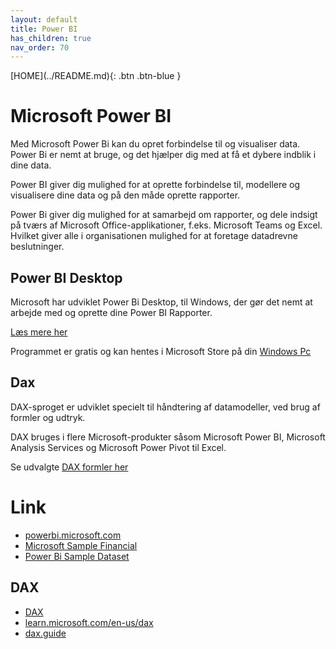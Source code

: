 ```yaml
---
layout: default
title: Power BI
has_children: true
nav_order: 70
---
```


<span class="fs-1">
[HOME](../README.md){: .btn .btn-blue }
</span>

# Microsoft Power BI
Med Microsoft Power Bi kan du opret forbindelse til og visualiser data. Power Bi er nemt at bruge, og det hjælper dig med at få et dybere indblik i dine data.

Power BI giver dig mulighed for at oprette forbindelse til, modellere og visualisere dine data og på den måde oprette rapporter. 

Power Bi giver dig mulighed for at samarbejd om rapporter, og dele indsigt på tværs af Microsoft Office-applikationer, f.eks. Microsoft Teams og Excel. Hvilket giver alle i organisationen mulighed for at foretage datadrevne beslutninger.

## Power BI Desktop
Microsoft har udviklet Power Bi Desktop, til Windows, der gør det nemt at arbejde med og oprette dine Power BI Rapporter.

[Læs mere her](https://powerbi.microsoft.com/en-us/desktop/)

Programmet er gratis og kan hentes i Microsoft Store på din [Windows Pc](https://aka.ms/pbidesktopstore)

## Dax
DAX-sproget er udviklet specielt til håndtering af datamodeller, ved brug af formler og udtryk. 

DAX bruges i flere Microsoft-produkter såsom Microsoft Power BI, Microsoft Analysis Services og Microsoft Power Pivot til Excel.

Se udvalgte [DAX formler her](./dax.md)

# Link
- [powerbi.microsoft.com](https://powerbi.microsoft.com/da-dk/)
- [Microsoft Sample Financial](microsoft-sampel-financial.md)
- [Power Bi Sample Dataset](power_bi_sample-dataset.md)

## DAX
- [DAX](dax.md)
- [learn.microsoft.com/en-us/dax](https://learn.microsoft.com/en-us/dax)
- [dax.guide](https://dax.guide)